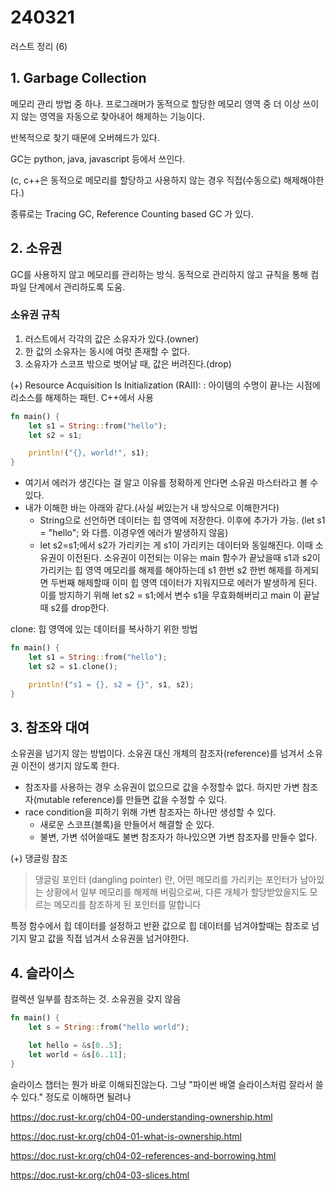 # 240321

러스트 정리 (6)

## 1. Garbage Collection

메모리 관리 방법 중 하나. 프로그래머가 동적으로 할당한 메모리 영역 중 더 이상 쓰이지 않는 영역을 자동으로 찾아내어 해제하는 기능이다. 

반복적으로 찾기 때문에 오버헤드가 있다. 

GC는 python, java, javascript 등에서 쓰인다.

(c, c++은 동적으로 메모리를 할당하고 사용하지 않는 경우 직접(수동으로) 해제해야한다.)

종류로는 Tracing GC, Reference Counting based GC 가 있다.

## 2. 소유권

GC를 사용하지 않고 메모리를 관리하는 방식. 동적으로 관리하지 않고 규칙을 통해 컴파일 단계에서 관리하도록 도움.

### 소유권 규칙
1. 러스트에서 각각의 값은 소유자가 있다.(owner)
2. 한 값의 소유자는 동시에 여럿 존재할 수 없다.
3. 소유자가 스코프 밖으로 벗어날 때, 값은 버려진다.(drop)

(+) Resource Acquisition Is Initialization (RAII): : 아이템의 수명이 끝나는 시점에 리소스를 해제하는 패턴. C++에서 사용 

```rust
fn main() {
    let s1 = String::from("hello");
    let s2 = s1;

    println!("{}, world!", s1);
}
```
- 여기서 에러가 생긴다는 걸 알고 이유를 정확하게 안다면 소유권 마스터라고 볼 수 있다.
- 내가 이해한 바는 아래와 같다.(사실 써있는거 내 방식으로 이해한거다)
  - String으로 선언하면 데이터는 힙 영역에 저장한다. 이후에 추가가 가능. (let s1 = "hello"; 와 다름. 이경우엔 에러가 발생하지 않음)
  - let s2=s1;에서 s2가 가리키는 게 s1이 가리키는 데이터와 동일해진다. 이때 소유권이 이전된다. 소유권이 이전되는 이유는 main 함수가 끝났을때 s1과 s2이 가리키는 힙 영역 메모리를 해제를 해야하는데 s1 한번 s2 한번 해제를 하게되면 두번째 해제할때 이미 힙 영역 데이터가 지워지므로 에러가 발생하게 된다. 이를 방지하기 위해 let s2 = s1;에서 변수 s1을 무효화해버리고 main 이 끝날때 s2를 drop한다.

clone: 힙 영역에 있는 데이터를 복사하기 위한 방법

```rust
fn main() {
    let s1 = String::from("hello");
    let s2 = s1.clone();

    println!("s1 = {}, s2 = {}", s1, s2);
}
```

## 3. 참조와 대여

소유권을 넘기지 않는 방법이다. 소유권 대신 개체의 참조자(reference)를 넘겨서 소유권 이전이 생기지 않도록 한다.

- 참조자를 사용하는 경우 소유권이 없으므로 값을 수정할수 없다. 하지만 가변 참조자(mutable reference)를 만들면 값을 수정할 수 있다.
- race condition을 피하기 위해 가변 참조자는 하나만 생성할 수 있다. 
  - 새로운 스코프(블록)을 만들어서 해결할 순 있다. 
  - 불변, 가변 섞어쓸때도 불변 참조자가 하나있으면 가변 참조자를 만들수 없다.

(+) 댕글링 참조

> 댕글링 포인터 (dangling pointer) 란, 어떤 메모리를 가리키는 포인터가 남아있는 상황에서 일부 메모리를 해제해 버림으로써, 다른 개체가 할당받았을지도 모르는 메모리를 참조하게 된 포인터를 말합니다

특정 함수에서 힙 데이터를 설정하고 반환 값으로 힙 데이터를 넘겨야할때는 참조로 넘기지 말고 값을 직접 넘겨서 소유권을 넘거야한다.

## 4. 슬라이스

컬렉션 일부를 참조하는 것. 소유권을 갖지 않음

```rust
fn main() {
    let s = String::from("hello world");

    let hello = &s[0..5];
    let world = &s[6..11];
}
```

슬라이스 챕터는 뭔가 바로 이해되진않는다. 그냥 "파이썬 배열 슬라이스처럼 잘라서 쓸수 있다." 정도로 이해하면 될려나

https://doc.rust-kr.org/ch04-00-understanding-ownership.html

https://doc.rust-kr.org/ch04-01-what-is-ownership.html

https://doc.rust-kr.org/ch04-02-references-and-borrowing.html

https://doc.rust-kr.org/ch04-03-slices.html


